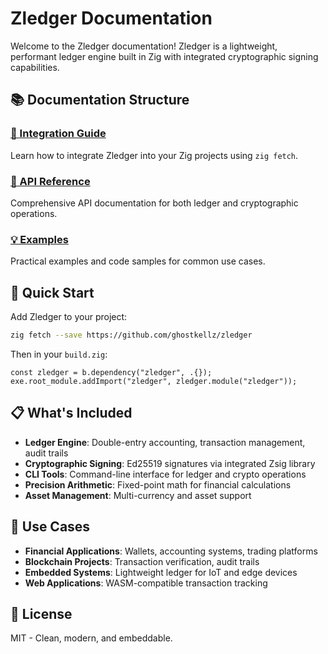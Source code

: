 # Zledger Documentation

Welcome to the Zledger documentation! Zledger is a lightweight, performant ledger engine built in Zig with integrated cryptographic signing capabilities.

## 📚 Documentation Structure

### [🔧 Integration Guide](integration/)
Learn how to integrate Zledger into your Zig projects using `zig fetch`.

### [📖 API Reference](api/)
Comprehensive API documentation for both ledger and cryptographic operations.

### [💡 Examples](examples/)
Practical examples and code samples for common use cases.

## 🚀 Quick Start

Add Zledger to your project:

```bash
zig fetch --save https://github.com/ghostkellz/zledger
```

Then in your `build.zig`:

```zig
const zledger = b.dependency("zledger", .{});
exe.root_module.addImport("zledger", zledger.module("zledger"));
```

## 📋 What's Included

- **Ledger Engine**: Double-entry accounting, transaction management, audit trails
- **Cryptographic Signing**: Ed25519 signatures via integrated Zsig library
- **CLI Tools**: Command-line interface for ledger and crypto operations
- **Precision Arithmetic**: Fixed-point math for financial calculations
- **Asset Management**: Multi-currency and asset support

## 🎯 Use Cases

- **Financial Applications**: Wallets, accounting systems, trading platforms
- **Blockchain Projects**: Transaction verification, audit trails
- **Embedded Systems**: Lightweight ledger for IoT and edge devices
- **Web Applications**: WASM-compatible transaction tracking

## 📄 License

MIT - Clean, modern, and embeddable.